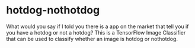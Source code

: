 # hotdog-nothotdog
What would you say if I told you there is a app on the market that tell you if you have a hotdog or not a hotdog?   This is a TensorFlow Image Classifier that can be used to classify whether an image is hotdog or nothotdog.
